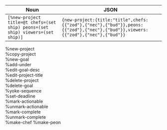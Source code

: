 |  Noun  |  JSON  |
| ------ | ------ |
| `[%new-project title=@t chefs=(set ship) peons=(set ship) viewers=(set ship)]` | `{new-project:{title:"title",chefs:{{"zod"},{"nec"},{"bud"}},peons:{{"zod"},{"nec"},{"bud"}},viewers:{{"zod"},{"nec"},{"bud"}}` |

%new-project                                                                                                                                                  
%copy-project                                                                   
%new-goal                                                                       
%add-under                                                                      
%edit-goal-desc                                                                 
%edit-project-title                                                             
%delete-project                                                                 
%delete-goal                                                                    
%yoke-sequence                                                                  
%set-deadline                                                                   
%mark-actionable                                                                
%unmark-actionable                                                              
%mark-complete                                                                  
%unmark-complete                                                                
%make-chef
%make-peon

